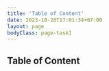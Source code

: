 ```yaml
---
title: 'Table of Content'
date: 2023-10-20T17:01:34+07:00
layout: page
bodyClass: page-task1
---
```



## Table of Content
